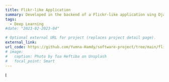 ```yaml
---
title: Flikr-like Application
summary: Developed in the backend of a Flickr-like application uing Django framework, MongoDB NoSQL database
tags:
  - Deep Learning
#date: "2023-02-2023-04"

# Optional external URL for project (replaces project detail page).
external_link: 
url_code: https://github.com/Yumna-Hamdy/software-project/tree/main/flickr-backend
# image:
#   caption: Photo by Toa Heftiba on Unsplash
#   focal_point: Smart
---
```

I